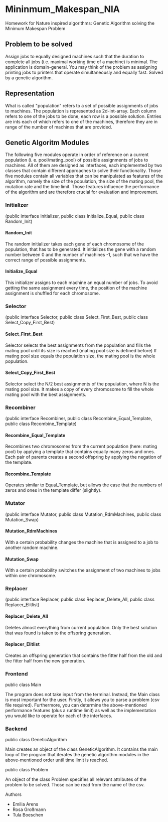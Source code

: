 
# Mininmum_Makespan_NIA
Homework for Nature inspired algorithms: Genetic Algorithm solving the Minimum Makespan Problem



## Problem to be solved
Assign jobs to equally designed machines such that the duration to complete all jobs (i.e. maximal working time of a machine) is minimal. The application is domain-general. You may think of the problem as assigning printing jobs to printers that operate simultaneously and equally fast. 
Solved by a genetic algorithm.

## Representation
What is called "population" refers to a set of possible assignments of jobs to machines. The population is represented as 2d-int-array. Each column refers to one of the jobs to be done, each row is a possible solution. Entries are ints each of which refers to one of the machines, therefore they are in range of the number of machines that are provided. 



## Genetic Algoritm Modules

The following five modules operate in order of reference on a current population (i. e. pool/mating_pool) of possible assignments of jobs to machines. All of them are designed as interfaces, each implemented by two classes that contain different approaches to solve their functionality. Those five modules contain all variables that can be manipulated as features of the algorithm, namely the size of the population, the size of the mating pool, the mutation rate and the time limit. Those features influence the performance of the algorithm and are therefore crucial for evaluation and improvement.



### Initializer 
(public interface Initializer, 
public class Initialize_Equal, 
public class Random_Init)

#### Random_Init
The random initializer takes each gene of each chromosome of the population, that has to be generated. 
It initializes the gene with a random number between 0 and the number of machines -1, such that we have the correct range of possible assignments.

#### Initialize_Equal
This initializer assigns to each machine an equal number of jobs.
To avoid getting the same assignment every time, the position of the machine assignment is shuffled for each chromosome.


### Selector 
(public interface Selector, 
public class Select_First_Best, 
public class Select_Copy_First_Best)

#### Select_First_Best
Selector selects the best assignments from the population and fills the mating pool until its size is reached (mating pool size is defined before)
If mating pool size equals the population size, the  mating pool is the whole population.

#### Select_Copy_First_Best
Selector select the N/2 best assignments of the population, where N is the mating pool size.
It makes a copy of every chromosome to fill the whole mating pool with the best assignments.

### Recombiner 
(public interface Recombiner, 
public class Recombine_Equal_Template, 
public class Recombine_Template)

#### Recombine_Equal_Template
Recombines two chromosomes from the current population (here: mating pool) by applying a template that contains equally many zeros and ones. Each pair of parents creates a second offspring by applying the negation of the template.

#### Recombine_Template
Operates similar to Equal_Template, but allows the case that the numbers of zeros and ones in the template differ (slightly).



### Mutator 
(public interface Mutator, 
public class Mutation_RdmMachines, 
public class Mutation_Swap)

#### Mutation_RdmMachines
With a certain probability changes the machine that is assigned to a job to another random machine. 

#### Mutation_Swap
With a certain probability switches the assignment of two machines to jobs within one chromosome.



### Replacer 
(public interface Replacer, 
public class Replacer_Delete_All, 
public class Replacer_Elitlist)

#### Replacer_Delete_All
Deletes almost everything from current population. Only the best solution that was found is taken to the offspring generation.

#### Replacer_Elitlist
Creates an offspring generation that contains the fitter half from the old and the fitter half from the new generation.


### Frontend

public class Main

The program does not take input from the terminal. Instead, the Main class is most important for the user. Firstly, it allows you to parse a problem (csv file required). Furthermore, you can determine the above-mentioned performance features (plus a runtime limit) as well as the implementation you would like to operate for each of the interfaces.



### Backend

public class GeneticAlgorithm

Main creates an object of the class GeneticAlgorithm. It contains the main loop of the program that iterates the genetic algorithm modules in the above-mentioned order until time limit is reached. 

public class Problem

An object of the class Problem specifies all relevant attributes of the problem to be solved. Those can be read from the name of the csv.


Authors
- Emilia Arens
- Rosa Großmann
- Tula Boeschen
